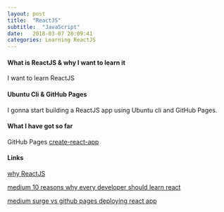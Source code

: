 ```yaml
---
layout: post
title:  "ReactJS"
subtitle:  "JavaScript"
date:   2018-03-07 20:09:41
categories: Learning ReactJS
---
```


#### What is ReactJS & why I want to learn it
I want to learn ReactJS  

#### Ubuntu Cli & GitHub Pages
I gonna start building a ReactJS app using Ubuntu cli and GitHub Pages.

#### What I have got so far
GitHub Pages [create-react-app](https://thewhitefox.github.io/create-react-app/)

#### Links

[why ReactJS](https://medium.freecodecamp.org/yes-react-is-taking-over-front-end-development-the-question-is-why-40837af8ab76 "why ReactJS title")

[medium 10 reasons why every developer should learn react](https://medium.com/@cassiozen/10-reasons-why-every-developer-should-learn-react-87fbfef2cb91)

[medium surge vs github pages deploying react app](https://medium.freecodecamp.org/surge-vs-github-pages-deploying-a-create-react-app-project-c0ecbf317089)
